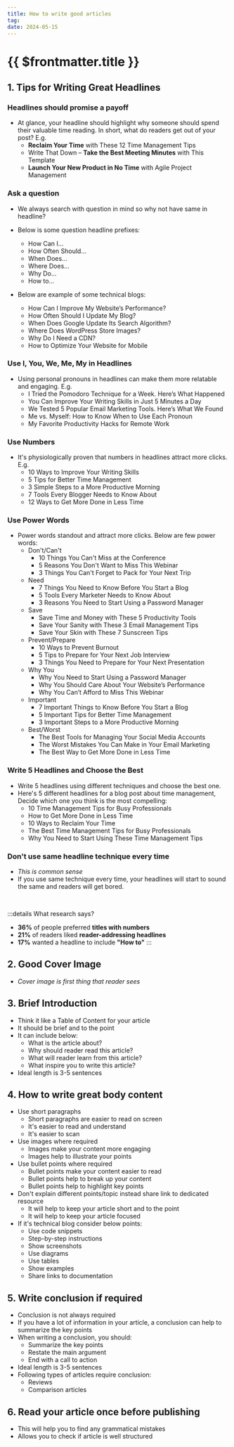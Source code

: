 ```yaml
---
title: How to write good articles
tag: 
date: 2024-05-15
---
```


# {{ $frontmatter.title }}

## 1. Tips for Writing Great Headlines

### Headlines should promise a payoff

- At glance, your headline should highlight why someone should spend their valuable time reading. In short, what do readers get out of your post? E.g.
  - **Reclaim Your Time** with These 12 Time Management Tips
  - Write That Down – **Take the Best Meeting Minutes** with This Template
  - **Launch Your New Product in No Time** with Agile Project Management

### Ask a question

- We always search with question in mind so why not have same in headline?
- Below is some question headline prefixes:
  - How Can I...
  - How Often Should...
  - When Does...
  - Where Does...
  - Why Do...
  - How to...

- Below are example of some technical blogs:
  - How Can I Improve My Website’s Performance?
  - How Often Should I Update My Blog?
  - When Does Google Update Its Search Algorithm?
  - Where Does WordPress Store Images?
  - Why Do I Need a CDN?
  - How to Optimize Your Website for Mobile

### Use I, You, We, Me, My in Headlines

- Using personal pronouns in headlines can make them more relatable and engaging. E.g.
  - I Tried the Pomodoro Technique for a Week. Here’s What Happened
  - You Can Improve Your Writing Skills in Just 5 Minutes a Day
  - We Tested 5 Popular Email Marketing Tools. Here’s What We Found
  - Me vs. Myself: How to Know When to Use Each Pronoun
  - My Favorite Productivity Hacks for Remote Work

### Use Numbers

- It's physiologically proven that numbers in headlines attract more clicks. E.g.
  - 10 Ways to Improve Your Writing Skills
  - 5 Tips for Better Time Management
  - 3 Simple Steps to a More Productive Morning
  - 7 Tools Every Blogger Needs to Know About
  - 12 Ways to Get More Done in Less Time

### Use Power Words

- Power words standout and attract more clicks. Below are few power words:
  - Don't/Can't
    - 10 Things You Can't Miss at the Conference
    - 5 Reasons You Don't Want to Miss This Webinar
    - 3 Things You Can't Forget to Pack for Your Next Trip
  - Need
    - 7 Things You Need to Know Before You Start a Blog
    - 5 Tools Every Marketer Needs to Know About
    - 3 Reasons You Need to Start Using a Password Manager
  - Save
    - Save Time and Money with These 5 Productivity Tools
    - Save Your Sanity with These 3 Email Management Tips
    - Save Your Skin with These 7 Sunscreen Tips
  - Prevent/Prepare
    - 10 Ways to Prevent Burnout
    - 5 Tips to Prepare for Your Next Job Interview
    - 3 Things You Need to Prepare for Your Next Presentation
  - Why You
    - Why You Need to Start Using a Password Manager
    - Why You Should Care About Your Website’s Performance
    - Why You Can’t Afford to Miss This Webinar
  - Important
    - 7 Important Things to Know Before You Start a Blog
    - 5 Important Tips for Better Time Management
    - 3 Important Steps to a More Productive Morning
  - Best/Worst
    - The Best Tools for Managing Your Social Media Accounts
    - The Worst Mistakes You Can Make in Your Email Marketing
    - The Best Way to Get More Done in Less Time

### Write 5 Headlines and Choose the Best

- Write 5 headlines using different techniques and choose the best one.
- Here's 5 different headlines for a blog post about time management, Decide which one you think is the most compelling:
  - 10 Time Management Tips for Busy Professionals
  - How to Get More Done in Less Time
  - 10 Ways to Reclaim Your Time
  - The Best Time Management Tips for Busy Professionals
  - Why You Need to Start Using These Time Management Tips

### Don't use same headline technique every time

- _This is common sense_
- If you use same technique every time, your headlines will start to sound the same and readers will get bored.

<br>

:::details What research says?

- **36%** of people preferred **titles with numbers**
- **21%** of readers liked **reader-addressing headlines**
- **17%** wanted a headline to include **"How to"**
:::

## 2. Good Cover Image

- _Cover image is first thing that reader sees_

## 3. Brief Introduction

- Think it like a Table of Content for your article
- It should be brief and to the point
- It can include below:
  - What is the article about?
  - Why should reader read this article?
  - What will reader learn from this article?
  - What inspire you to write this article?
- Ideal length is 3-5 sentences

## 4. How to write great body content

- Use short paragraphs
  - Short paragraphs are easier to read on screen
  - It's easier to read and understand
  - It's easier to scan
- Use images where required
  - Images make your content more engaging
  - Images help to illustrate your points
- Use bullet points where required
  - Bullet points make your content easier to read
  - Bullet points help to break up your content
  - Bullet points help to highlight key points
- Don't explain different points/topic instead share link to dedicated resource
  - It will help to keep your article short and to the point
  - It will help to keep your article focused
- If it's technical blog consider below points:
  - Use code snippets
  - Step-by-step instructions
  - Show screenshots
  - Use diagrams
  - Use tables
  - Show examples
  - Share links to documentation

## 5. Write conclusion if required

- Conclusion is not always required
- If you have a lot of information in your article, a conclusion can help to summarize the key points
- When writing a conclusion, you should:
  - Summarize the key points
  - Restate the main argument
  - End with a call to action
- Ideal length is 3-5 sentences
- Following types of articles require conclusion:
  - Reviews
  - Comparison articles

## 6. Read your article once before publishing

- This will help you to find any grammatical mistakes
- Allows you to check if article is well structured
